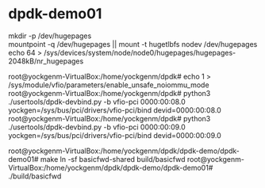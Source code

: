 # dpdk-demo01


mkdir -p /dev/hugepages  
mountpoint -q /dev/hugepages || mount -t hugetlbfs nodev /dev/hugepages  
echo 64 > /sys/devices/system/node/node0/hugepages/hugepages-2048kB/nr_hugepages  

root@yockgenm-VirtualBox:/home/yockgenm/dpdk# echo 1 > /sys/module/vfio/parameters/enable_unsafe_noiommu_mode
root@yockgenm-VirtualBox:/home/yockgenm/dpdk# python3 ./usertools/dpdk-devbind.py -b vfio-pci 0000:00:08.0
yockgen=/sys/bus/pci/drivers/vfio-pci/bind devid=0000:00:08.0
root@yockgenm-VirtualBox:/home/yockgenm/dpdk# python3 ./usertools/dpdk-devbind.py -b vfio-pci 0000:00:09.0
yockgen=/sys/bus/pci/drivers/vfio-pci/bind devid=0000:00:09.0


root@yockgenm-VirtualBox:/home/yockgenm/dpdk/dpdk-demo/dpdk-demo01# make
ln -sf basicfwd-shared build/basicfwd
root@yockgenm-VirtualBox:/home/yockgenm/dpdk/dpdk-demo/dpdk-demo01# ./build/basicfwd
